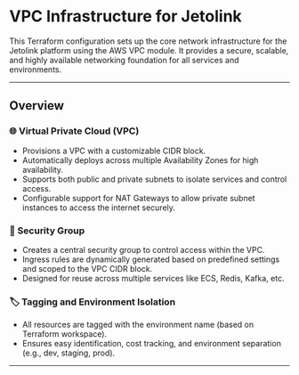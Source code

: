 # VPC Infrastructure for Jetolink

This Terraform configuration sets up the core network infrastructure for the Jetolink platform using the AWS VPC module. It provides a secure, scalable, and highly available networking foundation for all services and environments.

---

## Overview

### 🌐 Virtual Private Cloud (VPC)

- Provisions a VPC with a customizable CIDR block.
- Automatically deploys across multiple Availability Zones for high availability.
- Supports both public and private subnets to isolate services and control access.
- Configurable support for NAT Gateways to allow private subnet instances to access the internet securely.

### 🔐 Security Group

- Creates a central security group to control access within the VPC.
- Ingress rules are dynamically generated based on predefined settings and scoped to the VPC CIDR block.
- Designed for reuse across multiple services like ECS, Redis, Kafka, etc.

### 🏷️ Tagging and Environment Isolation

- All resources are tagged with the environment name (based on Terraform workspace).
- Ensures easy identification, cost tracking, and environment separation (e.g., dev, staging, prod).

---
